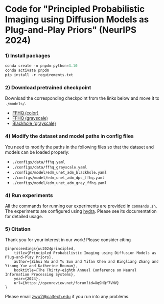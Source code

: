 # Code for "Principled Probabilistic Imaging using Diffusion Models as Plug-and-Play Priors" (NeurIPS 2024)

### 1) Install packages
```python
conda create -n pnpdm python=3.10
conda activate pnpdm
pip install -r requirements.txt
```

### 2) Download pretrained checkpoint

Download the corresponding checkpoint from the links below and move it to ```./models/```.
 - [FFHQ (color)](https://drive.google.com/drive/folders/1jElnRoFv7b31fG0v6pTSQkelbSX3xGZh?usp=sharing)
 - [FFHQ (grayscale)](https://caltech.box.com/s/j58w0bf2pe2t0lrzoq45du0hc55ba4lc)
 - [Blackhole (grayscale)](https://caltech.box.com/s/j58w0bf2pe2t0lrzoq45du0hc55ba4lc)

### 4) Modify the dataset and model paths in config files
You need to modify the paths in the following files so that the dataset and models can be loaded properly:
 - `./configs/data/ffhq.yaml`
 - `./configs/data/ffhq_grayscale.yaml`
 - `./configs/model/edm_unet_adm_blackhole.yaml`
 - `./configs/model/edm_unet_adm_dps_ffhq.yaml`
 - `./configs/model/edm_unet_adm_gray_ffhq.yaml`

### 4) Run experiments
All the commands for running our experiments are provided in ```commands.sh```.
The experiments are configured using [hydra](https://hydra.cc/). 
Please see its documentation for detailed usage.

### 5) Citation
Thank you for your interest in our work!
Please consider citing 
```
@inproceedings{wu2024principled,
    title={Principled Probabilistic Imaging using Diffusion Models as Plug-and-Play Priors},
    author={Zihui Wu and Yu Sun and Yifan Chen and Bingliang Zhang and Yisong Yue and Katherine Bouman},
    booktitle={The Thirty-eighth Annual Conference on Neural Information Processing Systems},
    year={2024},
    url={https://openreview.net/forum?id=Xq9HQf7VNV}
}
```
Please email zwu2@caltech.edu if you run into any problems.